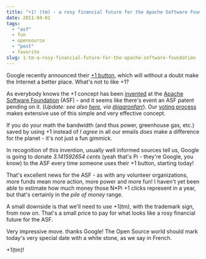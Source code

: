 ```yaml
---
title: "+1! (tm) - a rosy financial future for the Apache Software Foundation"
date: 2011-04-01
tags: 
  - "asf"
  - fun
  - opensource
  - "post"
  - favorite
slug: 1-tm-a-rosy-financial-future-for-the-apache-software-foundation
---
```


Google recently announced their [+1 button](http://www.google.com/+1/button/), which will without a doubt make the Internet a better place. What's not to like +1?

As everybody knows the _+1_ concept has been [invented](http://laughingmeme.org/2011/03/30/1-for-knowing-your-history/) at the [Apache Software Foundation](http://apache.org) (ASF) - and it seems like there's event an ASF patent pending on it. (_Update: see also [here](http://mail-archives.apache.org/mod_mbox/httpd-dev/199503.mbox/%3C9503152021.AA27714@ooo.lanl.gov%3E), via [@jaaronfarr](http://www.cubiclemuses.com/aaron)_). Our [voting process](http://www.apache.org/foundation/voting.html) makes extensive use of this simple and very effective concept.

If you do your math the bandwidth (and thus power, greenhouse gas, etc.) saved by using +1 instead of _I agree_ in all our emails _does_ make a difference for the planet - it's not just a fun gimmick.

In recognition of this invention, usually well informed sources tell us, Google is going to donate _3.141592654 cents_ (yeah that's Pi - they're Google, you know) to the ASF every time someone uses their +1 button, starting today!

That's excellent news for the ASF - as with any volunteer organizations, more funds mean more action, more power and more fun! I haven't yet been able to estimate how much money those N\*Pi +1 clicks represent in a year, but that's certainly in the _pile of money_ range.

A small downside is that we'll need to use _+1(tm)_, with the trademark sign, from now on. That's a small price to pay for what looks like a rosy financial future for the ASF.

Very impressive move. thanks Google! The Open Source world should mark today's very special date with a white stone, as we say in French.

+1(tm)!
